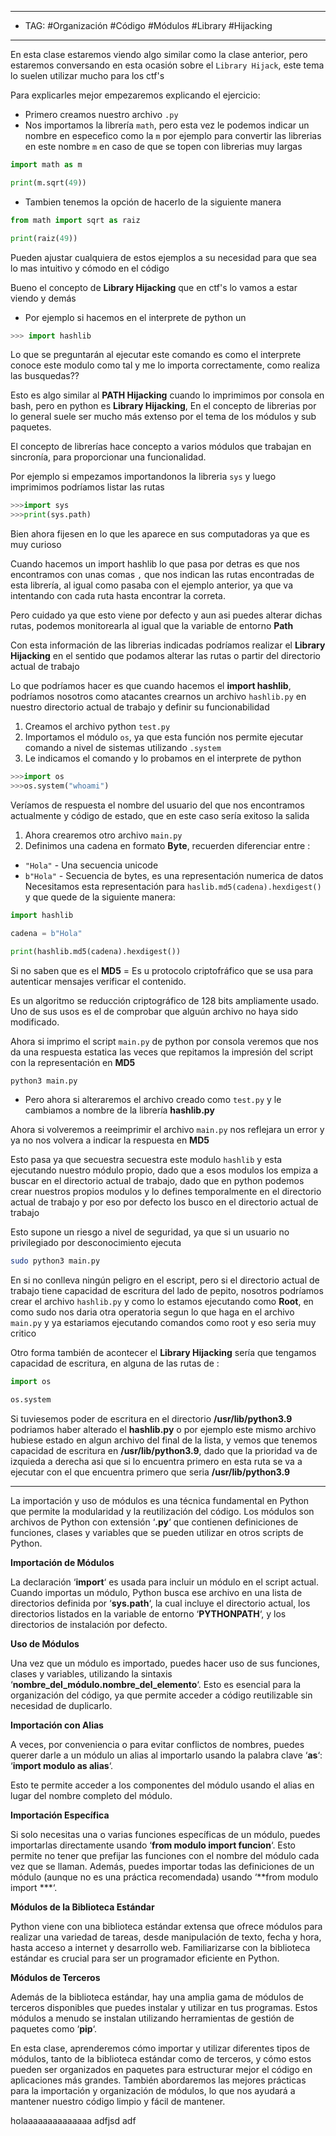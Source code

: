 
----
- TAG: #Organización #Código #Módulos #Library #Hijacking
----
En esta clase estaremos viendo algo similar como la clase anterior, pero estaremos conversando en esta ocasión sobre el `Library Hijack`, este tema lo suelen utilizar mucho para los ctf's  

Para explicarles mejor empezaremos explicando el ejercicio:

- Primero creamos nuestro archivo `.py`
- Nos importamos la librería `math`, pero esta vez le podemos indicar  un nombre en especefico como la  `m` por ejemplo para convertir las librerias en este nombre `m` en caso de que se topen con librerias muy largas 
```python
import math as m 

print(m.sqrt(49))
```
- Tambien tenemos la opción de hacerlo de la siguiente manera 
```python
from math import sqrt as raiz

print(raiz(49))
```

Pueden ajustar cualquiera de estos ejemplos a su necesidad para que sea lo mas intuitivo y cómodo en el código 

Bueno el concepto de **Library Hijacking** que en ctf's lo vamos a estar viendo y demás 
- Por ejemplo si hacemos en el interprete de python un 
```python
>>> import hashlib
```

Lo que se preguntarán al ejecutar este comando es como el interprete conoce este modulo como tal y me lo importa correctamente, como realiza las busquedas??

Esto es algo similar al **PATH Hijacking** cuando lo imprimimos por consola en bash, pero en python es **Library Hijacking**, En el concepto de librerias por lo general suele ser mucho más extenso por el tema de los módulos y sub paquetes.

 El concepto de librerías hace concepto a varios módulos que trabajan en sincronía, para proporcionar una funcionalidad.

Por ejemplo si empezamos importandonos la libreria `sys` y luego imprimimos podríamos listar las rutas

```python
>>>import sys 
>>>print(sys.path)
```

Bien ahora fijesen en lo que les aparece en sus computadoras ya que es muy curioso 

Cuando hacemos un import hashlib lo que pasa por detras es que nos encontramos con unas comas `,` que nos indican las rutas encontradas de esta librería, al igual como pasaba con el ejemplo anterior, ya que va intentando con cada ruta hasta encontrar la correta.

Pero cuidado ya que esto viene por defecto y aun asi puedes alterar dichas rutas, podemos monitorearla al igual que la variable de entorno **Path**

Con esta información de las librerias indicadas podríamos realizar el **Library Hijacking** en el sentido que podamos alterar las rutas o partir del directorio actual de trabajo

Lo que podríamos hacer es que cuando hacemos el **import hashlib**, podríamos nosotros como atacantes crearnos un archivo `hashlib.py` en nuestro directorio actual de trabajo y definir su funcionabilidad 

1. Creamos el archivo python `test.py`
2. Importamos el módulo `os`, ya que esta función nos permite ejecutar comando a nivel de sistemas utilizando `.system`
3. Le indicamos el comando y lo probamos en el interprete de python
```python
>>>import os 
>>>os.system("whoami")
```

Veríamos de respuesta el nombre del usuario del que nos encontramos actualmente y código de estado, que en este caso sería exitoso la salida

1. Ahora crearemos otro archivo `main.py`
2. Definimos una cadena en formato **Byte**, recuerden diferenciar entre :
- `"Hola"` - Una secuencia unicode
- `b"Hola"` - Secuencia de bytes, es una representación numerica de datos 
Necesitamos esta representación para `haslib.md5(cadena).hexdigest()` y que quede de la siguiente manera:

```python
import hashlib

cadena = b"Hola"

print(hashlib.md5(cadena).hexdigest())
```

Si no saben que es el **MD5** = Es u protocolo criptofráfico que se usa para autenticar mensajes verificar el contenido.

Es un algoritmo se reducción criptográfico de 128 bits ampliamente usado. Uno de sus usos es el de comprobar que alguún archivo no haya sido modificado.

Ahora si imprimo el script `main.py` de python por consola veremos que nos da una respuesta estatica las veces que repitamos la impresión del script con la representación en **MD5**

```bash
python3 main.py
```

- Pero ahora si alteraremos el archivo creado como `test.py` y le cambiamos a nombre de la librería **hashlib.py**

Ahora si volveremos a reeimprimir el archivo `main.py` nos reflejara un error y ya no nos volvera a indicar la respuesta en **MD5** 

Esto pasa ya que secuestra secuestra este modulo  `hashlib` y esta ejecutando nuestro módulo  propio, dado que a esos modulos los empiza a buscar en el directorio actual de trabajo, dado que en python podemos crear nuestros propios modulos y lo defines temporalmente en el directorio actual de trabajo y por eso por defecto los busco en el directorio actual de trabajo

Esto supone un riesgo a nivel de seguridad, ya que si un usuario no privilegiado por desconocimiento ejecuta 

```bash
sudo python3 main.py
```

En si no conlleva ningún peligro en el escript, pero si el directorio actual de trabajo tiene capacidad de escritura del lado de pepito, nosotros podríamos crear el archivo `hashlib.py` y como lo estamos ejecutando como **Root**, en como sudo nos daria otra operatoria segun lo que haga en el archivo `main.py` y ya estariamos ejecutando comandos como root y eso seria muy critico 

Otro forma también de acontecer el **Library Hijacking** sería que tengamos capacidad de escritura, en alguna de las rutas de :

```python
import os 

os.system
```

Si tuviesemos poder de escritura en el directorio **/usr/lib/python3.9** podriamos haber alterado el **hashlib.py** o por ejemplo este mismo archivo hubiese estado en algun archivo del final de la lista, y vemos que tenemos capacidad de escritura en **/usr/lib/python3.9**, dado que la prioridad va de izquieda a derecha asi que si lo encuentra primero en esta ruta se va a ejecutar con el que encuentra primero que seria **/usr/lib/python3.9**

----
La importación y uso de módulos es una técnica fundamental en Python que permite la modularidad y la reutilización del código. Los módulos son archivos de Python con extensión ‘**.py**‘ que contienen definiciones de funciones, clases y variables que se pueden utilizar en otros scripts de Python.

**Importación de Módulos**

La declaración ‘**import**‘ es usada para incluir un módulo en el script actual. Cuando importas un módulo, Python busca ese archivo en una lista de directorios definida por ‘**sys.path**‘, la cual incluye el directorio actual, los directorios listados en la variable de entorno ‘**PYTHONPATH**‘, y los directorios de instalación por defecto.

**Uso de Módulos**

Una vez que un módulo es importado, puedes hacer uso de sus funciones, clases y variables, utilizando la sintaxis ‘**nombre_del_módulo.nombre_del_elemento**‘. Esto es esencial para la organización del código, ya que permite acceder a código reutilizable sin necesidad de duplicarlo.

**Importación con Alias**

A veces, por conveniencia o para evitar conflictos de nombres, puedes querer darle a un módulo un alias al importarlo usando la palabra clave ‘**as**‘: ‘**import modulo as alias**‘.

Esto te permite acceder a los componentes del módulo usando el alias en lugar del nombre completo del módulo.

**Importación Específica**

Si solo necesitas una o varias funciones específicas de un módulo, puedes importarlas directamente usando ‘**from modulo import funcion**‘. Esto permite no tener que prefijar las funciones con el nombre del módulo cada vez que se llaman. Además, puedes importar todas las definiciones de un módulo (aunque no es una práctica recomendada) usando ‘**from modulo import ***‘.

**Módulos de la Biblioteca Estándar**

Python viene con una biblioteca estándar extensa que ofrece módulos para realizar una variedad de tareas, desde manipulación de texto, fecha y hora, hasta acceso a internet y desarrollo web. Familiarizarse con la biblioteca estándar es crucial para ser un programador eficiente en Python.

**Módulos de Terceros**

Además de la biblioteca estándar, hay una amplia gama de módulos de terceros disponibles que puedes instalar y utilizar en tus programas. Estos módulos a menudo se instalan utilizando herramientas de gestión de paquetes como ‘**pip**‘.

En esta clase, aprenderemos cómo importar y utilizar diferentes tipos de módulos, tanto de la biblioteca estándar como de terceros, y cómo estos pueden ser organizados en paquetes para estructurar mejor el código en aplicaciones más grandes. También abordaremos las mejores prácticas para la importación y organización de módulos, lo que nos ayudará a mantener nuestro código limpio y fácil de mantener.

holaaaaaaaaaaaaaa
adfjsd
adf

